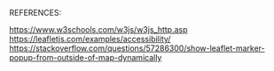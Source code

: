 REFERENCES:

https://www.w3schools.com/w3js/w3js_http.asp
https://leafletjs.com/examples/accessibility/
https://stackoverflow.com/questions/57286300/show-leaflet-marker-popup-from-outside-of-map-dynamically
